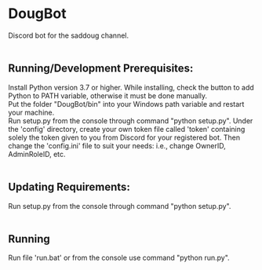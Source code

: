 # DougBot
Discord bot for the saddoug channel.<br/>
<br/>
## Running/Development Prerequisites:<br/>
Install Python version 3.7 or higher. While installing, check the button to add Python to PATH variable, otherwise it must be done manually.<br/>
Put the folder "DougBot/bin" into your Windows path variable and restart your machine.<br/>
Run setup.py from the console through command "python setup.py".
Under the 'config' directory, create your own token file called 'token' containing solely the token given to you from Discord for your registered bot. Then change the 'config.ini' file to suit your needs: i.e., change OwnerID, AdminRoleID, etc.<br/>
<br/>
## Updating Requirements:<br/>
Run setup.py from the console through command "python setup.py".<br/>
<br/>
## Running<br/>
Run file 'run.bat' or from the console use command "python run.py".<br/>
